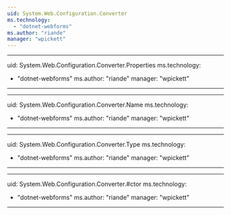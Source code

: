 ```yaml
---
uid: System.Web.Configuration.Converter
ms.technology: 
  - "dotnet-webforms"
ms.author: "riande"
manager: "wpickett"
---
```


---
uid: System.Web.Configuration.Converter.Properties
ms.technology: 
  - "dotnet-webforms"
ms.author: "riande"
manager: "wpickett"
---

---
uid: System.Web.Configuration.Converter.Name
ms.technology: 
  - "dotnet-webforms"
ms.author: "riande"
manager: "wpickett"
---

---
uid: System.Web.Configuration.Converter.Type
ms.technology: 
  - "dotnet-webforms"
ms.author: "riande"
manager: "wpickett"
---

---
uid: System.Web.Configuration.Converter.#ctor
ms.technology: 
  - "dotnet-webforms"
ms.author: "riande"
manager: "wpickett"
---

